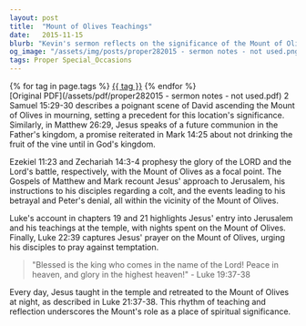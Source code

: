 ```yaml
---
layout: post
title:  "Mount of Olives Teachings"
date:   2015-11-15
blurb: "Kevin's sermon reflects on the significance of the Mount of Olives in the life and teachings of Jesus. It explores various biblical passages where the Mount of Olives serves as a backdrop for key events and parables, emphasizing its role in prophecy and as a place of teaching and reflection."
og_image: "/assets/img/posts/proper282015 - sermon notes - not used.png"
tags: Proper Special_Occasions
---    
```

<div class="tag-pills">
    {% for tag in page.tags %}
    <a href="{{ site.baseurl }}/tag/{{ tag | slugify }}" class="tag-pill">{{ tag }}</a>
    {% endfor %}
</div>
[Original PDF](/assets/pdf/proper282015 - sermon notes - not used.pdf)
2 Samuel 15:29-30 describes a poignant scene of David ascending the Mount of Olives in mourning, setting a precedent for this location's significance. Similarly, in Matthew 26:29, Jesus speaks of a future communion in the Father's kingdom, a promise reiterated in Mark 14:25 about not drinking the fruit of the vine until in God's kingdom.

Ezekiel 11:23 and Zechariah 14:3-4 prophesy the glory of the LORD and the Lord's battle, respectively, with the Mount of Olives as a focal point. The Gospels of Matthew and Mark recount Jesus' approach to Jerusalem, his instructions to his disciples regarding a colt, and the events leading to his betrayal and Peter's denial, all within the vicinity of the Mount of Olives.

Luke's account in chapters 19 and 21 highlights Jesus' entry into Jerusalem and his teachings at the temple, with nights spent on the Mount of Olives. Finally, Luke 22:39 captures Jesus' prayer on the Mount of Olives, urging his disciples to pray against temptation.

> "Blessed is the king who comes in the name of the Lord! Peace in heaven, and glory in the highest heaven!" - Luke 19:37-38

Every day, Jesus taught in the temple and retreated to the Mount of Olives at night, as described in Luke 21:37-38. This rhythm of teaching and reflection underscores the Mount's role as a place of spiritual significance.
